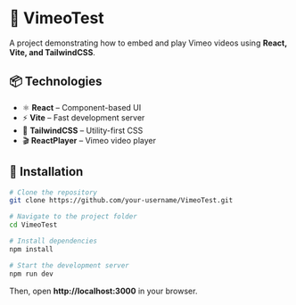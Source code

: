 # 🎥 VimeoTest

A project demonstrating how to embed and play Vimeo videos using **React, Vite, and TailwindCSS**.

## 📦 Technologies

- ⚛ **React** – Component-based UI
- ⚡ **Vite** – Fast development server
- 🎨 **TailwindCSS** – Utility-first CSS
- 🎬 **ReactPlayer** – Vimeo video player

## 🚀 Installation

```bash
# Clone the repository
git clone https://github.com/your-username/VimeoTest.git

# Navigate to the project folder
cd VimeoTest

# Install dependencies
npm install

# Start the development server
npm run dev
```

Then, open **http://localhost:3000** in your browser.
